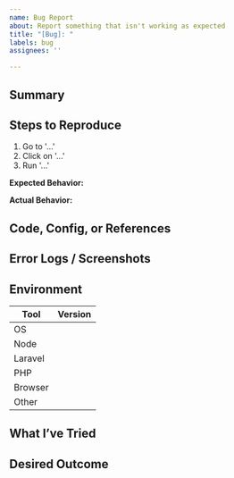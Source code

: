 ```yaml
---
name: Bug Report
about: Report something that isn't working as expected
title: "[Bug]: "
labels: bug
assignees: ''

---
```


## Summary
<!-- A concise description of what’s broken -->

## Steps to Reproduce

1. Go to '...'
2. Click on '...'
3. Run '...'

**Expected Behavior:**  
<!-- What you thought would happen -->

**Actual Behavior:**  
<!-- What actually happened -->

## Code, Config, or References
<!-- Any relevant code snippets, config, branch, or commit references -->

## Error Logs / Screenshots
<!-- Paste logs or screenshots here -->

## Environment

| Tool        | Version           |
|-------------|-------------------|
| OS          | <!-- e.g., macOS Ventura --> |
| Node        | <!-- e.g., v18.17.0 --> |
| Laravel     | <!-- e.g., 10.x --> |
| PHP         | <!-- e.g., 8.2.x --> |
| Browser     | <!-- e.g., Chrome 123 --> |
| Other       | <!-- e.g., Vue, Inertia, etc. --> |

## What I’ve Tried
<!-- List of things you've attempted to debug/fix -->

## Desired Outcome
<!-- What would a fix look like to you? -->
